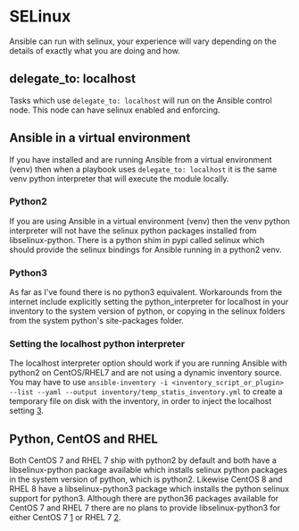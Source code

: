 # SELinux

Ansible can run with selinux, your experience will vary depending on the details of exactly what you are doing and how. 

## delegate_to: localhost

Tasks which use `delegate_to: localhost` will run on the Ansible control node. This node can have selinux enabled and enforcing. 

## Ansible in a virtual environment

If you have installed and are running Ansible from a virtual environment (venv) then when a playbook uses `delegate_to: localhost` it is the same venv python interpreter that will execute the module locally. 

### Python2

If you are using Ansible in a virtual environment (venv) then the venv python interpreter will not have the selinux python packages installed from libselinux-python. There is a python shim in pypi called selinux which should provide the selinux bindings for Ansible running in a python2 venv. 

### Python3

As far as I've found there is no python3 equivalent. Workarounds from the internet include explicitly setting the python_interpreter for localhost in your inventory to the system version of python, or copying in the selinux folders from the system python's site-packages folder. 

### Setting the localhost python interpreter

The localhost interpreter option should work if you are running Ansible with python2 on CentOS/RHEL7 and are not using a dynamic inventory source. You may have to use `ansible-inventory -i <inventory_script_or_plugin> --list --yaml --output inventory/temp_statis_inventory.yml` to create a temporary file on disk with the inventory, in order to inject the localhost setting [3].

## Python, CentOS and RHEL

Both CentOS 7 and RHEL 7 ship with python2 by default and both have a libselinux-python package available which installs selinux python packages in the system version of python, which is python2. Likewise CentOS 8 and RHEL 8 have a libselinux-python3 package which installs the python selinux support for python3. Although there are python36 packages available for CentOS 7 and RHEL 7 there are no plans to provide libselinux-python3 for either CentOS 7 [1] or RHEL 7 [2].

[1]: https://bugs.centos.org/view.php?id=16389
[2]: https://bugzilla.redhat.com/show_bug.cgi?id=1719978#c33
[3]: https://docs.ansible.com/ansible/latest/inventory/implicit_localhost.html
